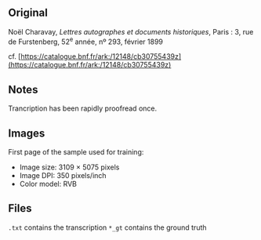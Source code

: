 ## Original
Noël Charavay, _Lettres autographes et documents historiques_,
Paris : 3, rue de Furstenberg, 52<sup>e</sup> année, nº 293, février 1899

cf. [https://catalogue.bnf.fr/ark:/12148/cb30755439z](https://catalogue.bnf.fr/ark:/12148/cb30755439z)

## Notes
Trancription has been rapidly proofread once.

## Images

First page of the sample used for training:
- Image size: 3109 × 5075 pixels
- Image DPI: 350 pixels/inch
- Color model: RVB

## Files

```.txt``` contains the transcription
```*_gt``` contains the ground truth



